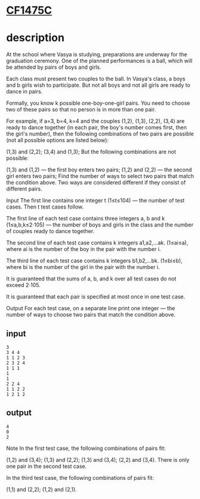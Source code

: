 # [CF1475C](https://codeforces.com/contest/1475/problem/C)

# description
At the school where Vasya is studying, preparations are underway for the graduation ceremony. One of the planned performances is a ball, which will be attended by pairs of boys and girls.

Each class must present two couples to the ball. In Vasya's class, a boys and b girls wish to participate. But not all boys and not all girls are ready to dance in pairs.

Formally, you know k possible one-boy-one-girl pairs. You need to choose two of these pairs so that no person is in more than one pair.

For example, if a=3, b=4, k=4 and the couples (1,2), (1,3), (2,2), (3,4) are ready to dance together (in each pair, the boy's number comes first, then the girl's number), then the following combinations of two pairs are possible (not all possible options are listed below):

(1,3) and (2,2);
(3,4) and (1,3);
But the following combinations are not possible:

(1,3) and (1,2) — the first boy enters two pairs;
(1,2) and (2,2) — the second girl enters two pairs;
Find the number of ways to select two pairs that match the condition above. Two ways are considered different if they consist of different pairs.

Input
The first line contains one integer t (1≤t≤104) — the number of test cases. Then t test cases follow.

The first line of each test case contains three integers a, b and k (1≤a,b,k≤2⋅105) — the number of boys and girls in the class and the number of couples ready to dance together.

The second line of each test case contains k integers a1,a2,…ak. (1≤ai≤a), where ai is the number of the boy in the pair with the number i.

The third line of each test case contains k integers b1,b2,…bk. (1≤bi≤b), where bi is the number of the girl in the pair with the number i.

It is guaranteed that the sums of a, b, and k over all test cases do not exceed 2⋅105.

It is guaranteed that each pair is specified at most once in one test case.

Output
For each test case, on a separate line print one integer — the number of ways to choose two pairs that match the condition above.

## input
```
3
3 4 4
1 1 2 3
2 3 2 4
1 1 1
1
1
2 2 4
1 1 2 2
1 2 1 2
```

## output
```
4
0
2
```


Note
In the first test case, the following combinations of pairs fit:

(1,2) and (3,4);
(1,3) and (2,2);
(1,3) and (3,4);
(2,2) and (3,4).
There is only one pair in the second test case.

In the third test case, the following combinations of pairs fit:

(1,1) and (2,2);
(1,2) and (2,1).

